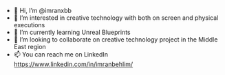 - 👋 Hi, I’m @imranxbb
- 👀 I’m interested in creative technology with both on screen and physical executions
- 🌱 I’m currently learning Unreal Blueprints
- 💞️ I’m looking to collaborate on creative technology project in the Middle East region
- 📫 You can reach me on LinkedIn https://www.linkedin.com/in/imranbehlim/

<!---
imranxbb/imranxbb is a ✨ special ✨ repository because its `README.md` (this file) appears on your GitHub profile.
You can click the Preview link to take a look at your changes.
--->
